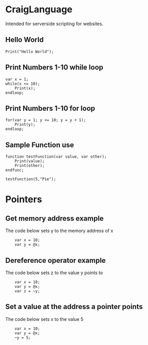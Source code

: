 # CraigLanguage

Intended for serverside scripting for websites.

## Hello World

```
Print("Hello World");
```

## Print Numbers 1-10 while loop

```
var x = 1;
while(x <= 10);
	Print(x);
endloop;
```

## Print Numbers 1-10 for loop

```
for(var y = 1; y <= 10; y = y + 1);
	Print(y);
endloop;
```
## Sample Function use

```
function testFunction(var value, var other);
	Print(value);
	Print(other);
endfunc;

testFunction(5,"Pie");
```

# Pointers

## Get memory address example

The code below sets y to the memory address of x
```
	var x = 10;
	var y = @x;
```

## Dereference operator example

The code below sets z to the value y points to
```
	var x = 10;
	var y = @x;
	var z = ~y;
```

## Set a value at the address a pointer points
The code below sets x to the value 5
```
	var x = 10;
	var y = @x;
	~y = 5;
```